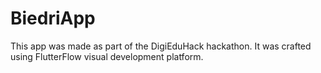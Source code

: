 # BiedriApp
This app was made as part of the DigiEduHack hackathon. It was crafted using FlutterFlow visual development platform.
